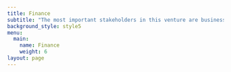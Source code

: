 ```yaml
---
title: Finance
subtitle: "The most important stakeholders in this venture are businessmen of companies who want to use\r social media sites for advertisements of their brands. They will request for pop-up ads of their\r products on social media sites."
background_style: style5
menu:
  main:
    name: Finance
    weight: 6
layout: page
---
```


